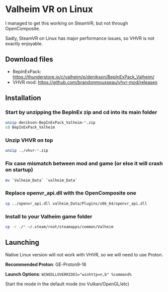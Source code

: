 # Valheim VR on Linux

I managed to get this working on SteamVR, but not through OpenComposite.

Sadly, SteamVR on Linux has major performance issues, so VHVR is not exactly enjoyable.

## Download files
- BepInExPack: https://thunderstore.io/c/valheim/p/denikson/BepInExPack_Valheim/
- VHVR mod: https://github.com/brandonmousseau/vhvr-mod/releases

## Installation

### Start by unzipping the BepInEx zip and cd into its main folder
```bash 
unzip denikson-BepInExPack_Valheim-*.zip
cd BepInExPack_Valheim
```

### Unzip VHVR on top
```bash
unzip ../vhvr-*.zip
```

### Fix case mismatch between mod and game (or else it will crash on startup)
```bash
mv `Valheim_Data` `valheim_Data`
```

### Replace openvr_api.dll with the OpenComposite one
```bash
cp ../openvr_api.dll valheim_Data/Plugins/x86_64/openvr_api.dll
```

### Install to your Valheim game folder
```bash
cp -r ./* ~/.steam/root/steamapps/common/Valheim
```

## Launching

Native Linux version will not work with VHVR, so we will need to use Proton.

**Recommended Proton**: GE-Proton9-16

**Launch Options**: `WINEDLLOVERRIDES="winhttp=n,b" %command%`

Start the mode in the default mode (no Vulkan/OpenGL/etc)
